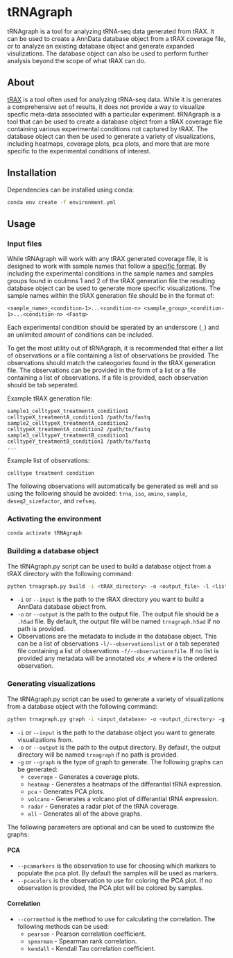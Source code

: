 # tRNAgraph
tRNAgraph is a tool for analyzing tRNA-seq data generated from tRAX. It can be used to create a AnnData database object from a tRAX coverage file, or to analyze an existing database object and generate expanded visulizations. The database object can also be used to perform further analysis beyond the scope of what tRAX can do.

## About
[tRAX](https://github.com/UCSC-LoweLab/tRAX) is a tool often used for analyzing tRNA-seq data. While it is generates a comprehensive set of results, it does not provide a way to visualize specfic meta-data associated with a particular experiment. tRNAgraph is a tool that can be used to create a database object from a tRAX coverage file containing various experimental conditions not captured by tRAX. The database object can then be used to generate a variety of visualizations, including heatmaps, coverage plots, pca plots, and more that are more specific to the experimental conditions of interest.

## Installation
Dependencies can be installed using conda:

```bash
conda env create -f environment.yml
```

## Usage
### Input files
While tRNAgraph will work with any tRAX generated coverage file, it is designed to work with sample names that follow a [specific format](http://trna.ucsc.edu/tRAX/#step-3-analyze-sequencing-data-for-gene-expression). By including the experimental conditions in the sample names and samples groups found in coulmns 1 and 2 of the tRAX generation file the resulting database object can be used to generate more specific visualizations. The sample names within the tRAX generation file should be in the format of:

```
<sample_name>_<condition-1>...<condition-n> <sample_group>_<condition-1>...<condition-n> <Fastq>
```

Each experimental condition should be sperated by an underscore (`_`) and an unlimited amount of conditions can be included.

To get the most utility out of tRNAgraph, it is recommended that either a list of observations or a file containing a list of observations be provided. The observations should match the cateogories found in the tRAX generation file. The observations can be provided in the form of a list or a file containing a list of observations. If a file is provided, each observation should be tab seperated.

Example tRAX generation file:

```
sample1_celltypeX_treatmentA_condition1 celltypeX_treatmentA_condition1 /path/to/fastq
sample2_celltypeX_treatmentA_condition2 celltypeX_treatmentA_condition2 /path/to/fastq
sample3_celltypeY_treatmentB_condition1 celltypeY_treatmentB_condition1 /path/to/fastq
...
```

Example list of observations:

```
celltype treatment condition
```

The following observations will automatically be generated as well and so using the following should be avoided:
`trna`, `iso`, `amino`, `sample`, `deseq2_sizefactor`, and `refseq`.


### Activating the environment

```bash
conda activate tRNAgraph
```

### Building a database object

The tRNAgraph.py script can be used to build a database object from a tRAX directory with the following command:
```bash
python trnagraph.py build -i <tRAX_directory> -o <output_file> -l <list_of_observations>
```

* `-i` or `--input` is the path to the tRAX directory you want to build a AnnData database object from.
* `-o` or `--output` is the path to the output file. The output file should be a `.h5ad` file. By default, the output file will be named `trnagraph.h5ad` if no path is provided.
* Observations are the metadata to include in the database object. This can be a list of observations `-l/--observationslist` or a tab seperated file containing a list of observations `-f/--observationsfile`. If no list is provided any metadata will be annotated `obs_#` where `#` is the ordered observation.

### Generating visualizations

The tRNAgraph.py script can be used to generate a variety of visualizations from a database object with the following command:
```bash
python trnagraph.py graph -i <input_database> -o <output_directory> -g <graph_type> <graph_parameters>
```

* `-i` or `--input` is the path to the database object you want to generate visualizations from.
* `-o` or `--output` is the path to the output directory. By default, the output directory will be named `trnagraph` if no path is provided.
* `-g` or `--graph` is the type of graph to generate. The following graphs can be generated:
  * `coverage` - Generates a coverage plots.
  * `heatmap` - Generates a heatmaps of the differantial tRNA expression.
  * `pca` - Generates PCA plots.
  <!-- * `tsne` - Generates a tSNE plot of the tRNA coverage for each sample. -->
  <!-- * `umap` - Generates a UMAP plot of the tRNA coverage for each sample. -->
  * `volcano` - Generates a volcano plot of differantial tRNA expression.
  * `radar` - Generates a radar plot of the tRNA coverage.
  * `all` - Generates all of the above graphs.

The following parameters are optional and can be used to customize the graphs:

<!-- * `-c` or `--color` is the observation to use for coloring the graph. If no observation is provided, the graph will be colored by sample group. -->
#### PCA

* `--pcamarkers` is the observation to use for choosing which markers to populate the pca plot. By default the samples will be used as markers.
* `--pcacolors` is the observation to use for coloring the PCA plot. If no observation is provided, the PCA plot will be colored by samples.

#### Correlation

* `--corrmethod` is the method to use for calculating the correlation. The following methods can be used:
  * `pearson` - Pearson correlation coefficient.
  * `spearman` - Spearman rank correlation.
  * `kendall` - Kendall Tau correlation coefficient.